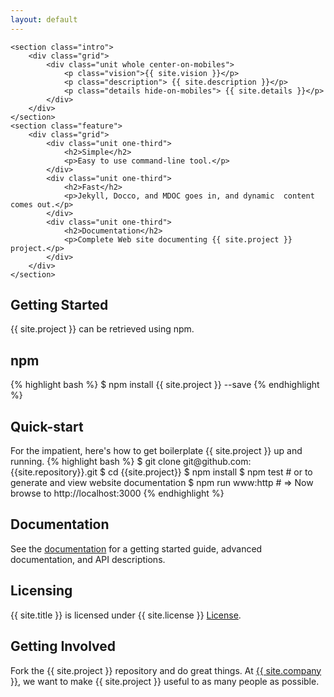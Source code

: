 ```yaml
---
layout: default
---
```


<div class="home">

    <section class="intro">
        <div class="grid">
            <div class="unit whole center-on-mobiles">
                <p class="vision">{{ site.vision }}</p>
                <p class="description"> {{ site.description }}</p>
                <p class="details hide-on-mobiles"> {{ site.details }}</p>
            </div>
        </div>
    </section>
    <section class="feature">
        <div class="grid">
            <div class="unit one-third">
                <h2>Simple</h2>
                <p>Easy to use command-line tool.</p>
            </div>
            <div class="unit one-third">
                <h2>Fast</h2>
                <p>Jekyll, Docco, and MDOC goes in, and dynamic  content comes out.</p>
            </div>
            <div class="unit one-third">
                <h2>Documentation</h2>
                <p>Complete Web site documenting {{ site.project }} project.</p>
            </div>
        </div>
    </section>
   <div class="grid">
        <div class="unit whole">
        <h2>Getting Started</h2>
        <p>{{ site.project }} can be retrieved using npm.</p>
        <h2>npm</h2>
{% highlight bash %}
$ npm install {{ site.project }} --save
{% endhighlight %}
            <h2>Quick-start</h2>
            For the impatient, here's how to get boilerplate {{ site.project }} up and running.
{% highlight bash %}
$ git clone git@github.com:{{site.repository}}.git
$ cd {{site.project}}
$ npm install
$ npm test
# or to generate and view website documentation
$ npm run www:http
# => Now browse to http://localhost:3000
{% endhighlight %}
        <h2>Documentation</h2>
        <p>See the <a href="{{ site.baseurl }}">documentation</a> for a getting started guide, advanced documentation,
        and API descriptions.</p>
        <h2>Licensing</h2>
        <p>{{ site.title }} is licensed under {{ site.license }}
        <a href="https://github.com/{{ site.repository }}/blob/master/LICENSE">License</a>.</p>
        <h2>Getting Involved</h2>
        <p>Fork the {{ site.project }} repository and do great things. At <a href="{{ site.companyURL }}">
        {{ site.company }}</a>, we want to make {{ site.project }} useful to as many people as possible.
        </div>
    </div>
</div>
